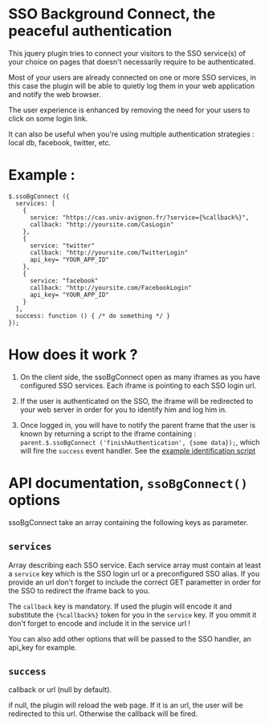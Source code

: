 
SSO Background Connect, the peaceful authentication
===================================================

This jquery plugin tries to connect your visitors to the SSO service(s) of your choice
on pages that doesn't necessarily require to be authenticated.

Most of your users are already connected on one or more SSO services, in this case the plugin will
be able to quietly log them in your web application and notify the web browser.

The user experience is enhanced by removing the need for your users to click on some login link.

It can also be useful when you're using multiple authentication strategies : local db, facebook, twitter, etc.


Example :
=========

    $.ssoBgConnect ({
      services: [
        {
          service: "https://cas.univ-avignon.fr/?service={%callback%}",
          callback: "http://yoursite.com/CasLogin"
        },
        {
          service: "twitter"
          callback: "http://yoursite.com/TwitterLogin"
          api_key= "YOUR_APP_ID"
        },
        {
          service: "facebook"
          callback: "http://yoursite.com/FacebookLogin"
          api_key= "YOUR_APP_ID"
        }
      ],
      success: function () { /* do something */ }
    });


How does it work ?
==================

1. On the client side, the ssoBgConnect open as many iframes as you have configured SSO services. 
   Each iframe is pointing to each SSO login url.

2. If the user is authenticated on the SSO, the iframe will be redirected to your web server
   in order for you to identify him and log him in. 

3. Once logged in, you will have to notify the parent frame that the user is known
   by returning a script to the iframe containing : 
   `parent.$.ssoBgConnect ('finishAuthentication', {some data});`, which will fire
   the `success` event handler.
   See the [example identification script](https://github.com/ArnaudD/jquery.sso-bg-connect/blob/master/examples/dumbLogin.php)


API documentation, `ssoBgConnect()` options
===========================================

ssoBgConnect take an array containing the following keys as parameter.

`services`
----------

Array describing each SSO service. Each service array must contain at least a `service` key which is
the SSO login url or a preconfigured SSO alias. If you provide an url don't forget to include
the correct GET parametter in order for the SSO to redirect the iframe back to you.

The `callback` key is mandatory. If used the plugin will encode it and substitute the `{%callback%}` token
for you in the `service` key. If you ommit it don't forget to encode and include it
in the service url !

You can also add other options that will be passed to the SSO handler, an api_key for example.

`success`
---------

callback or url (null by default).

if null, the plugin will reload the web page. If it is an url, the user will be redirected to this url.
Otherwise the callback will be fired.
    
